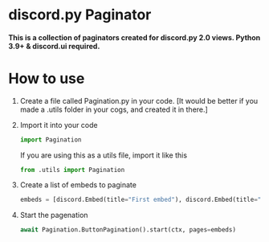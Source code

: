 # discord.py Paginator
#### This is a collection of paginators created for discord.py 2.0 views. Python 3.9+ & discord.ui required.
#

# How to use
1) Create a file called Pagination.py in your code. [It would be better if you made a .utils folder in your cogs, and created it in there.]

2) Import it into your code
    ```py
    import Pagination
    ```
    If you are using this as a utils file, import it like this
    ```py
    from .utils import Pagination
    ```
3) Create a list of embeds to paginate
    ```py
    embeds = [discord.Embed(title="First embed"), discord.Embed(title="Second embed")]
    ````
4) Start the pagenation
    ```py
    await Pagination.ButtonPagination().start(ctx, pages=embeds)
    ```